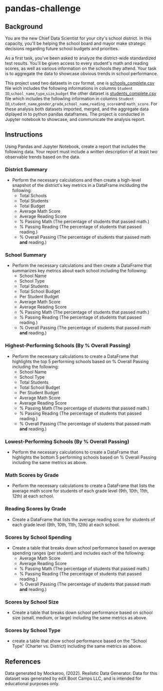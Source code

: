 # pandas-challenge

## Background

You are the new Chief Data Scientist for your city's school district. In this capacity, you'll be helping the school board and mayor make strategic decisions regarding future school budgets and priorities.

As a first task, you've been asked to analyze the district-wide standardized test results. You'll be given access to every student's math and reading scores, as well as various information on the schools they attend. Your task is to aggregate the data to showcase obvious trends in school performance.

This project used two datasets in csv format, one is [schools_complete.csv](Resources/schools_complete.csv) file wich includes the following informations in columns `Student ID`,`school_name`,`type`,`size`,`budget` the other dataset is [students_complete.csv](/Resources/students_complete.csv) file which includes the followling information in columns `Student ID`,`student_name`,`gender`,`grade`,`school_name`,`reading_score`and `math_score`. For these analysis both datasets imported, merged, and the aggregate data diplayed in to python pandas dataframes. The project is conducted in Jupyter notebook to showcase, and communicate the analysis report.


## Instructions
Using Pandas and Jupyter Notebook, create a report that includes the following data. Your report must include a written description of at least two observable trends based on the data.

### District Summary
* Perform the necessary calculations and then create a high-level snapshot of the district's key metrics in a DataFrame inclduding the following:
  * Total Schools
  * Total Students
  * Total Budget
  * Average Math Score
  * Average Reading Score
  * % Passing Math (The percentage of students that passed math.)
  * % Passing Reading (The percentage of students that passed reading.)
  * % Overall Passing (The percentage of students that passed math **and** reading.)

### School Summary
* Perform the necessary calculations and then create a DataFrame that summarizes key metrics about each school including the following:
  * School Name
  * School Type
  * Total Students
  * Total School Budget
  * Per Student Budget
  * Average Math Score
  * Average Reading Score
  * % Passing Math (The percentage of students that passed math.)
  * % Passing Reading (The percentage of students that passed reading.)
  * % Overall Passing (The percentage of students that passed math **and** reading.)

### Highest-Performing Schools (By % Overall Passing)
* Perform the necessary calculations to create a DataFrame that highlights the top 5 performing schools based on % Overall Passing including the following:
  * School Name
  * School Type
  * Total Students
  * Total School Budget
  * Per Student Budget
  * Average Math Score
  * Average Reading Score
  * % Passing Math (The percentage of students that passed math.)
  * % Passing Reading (The percentage of students that passed reading.)
  * % Overall Passing (The percentage of students that passed math **and** reading.)

### Lowest-Performing Schools (By % Overall Passing)
* Perform the necessary calculations to create a DataFrame that highlights the bottom 5 performing schools based on % Overall Passing including the same metrics as above.

### Math Scores by Grade
* Perform the necessary calculations to create a DataFrame that lists the average math score for students of each grade level (9th, 10th, 11th, 12th) at each school.

### Reading Scores by Grade
* Create a DataFrame that lists the average reading score for students of each grade level (9th, 10th, 11th, 12th) at each school.

### Scores by School Spending
* Create a table that breaks down school performance based on average spending ranges (per student).and includes each of the following:
  * Average Math Score
  * Average Reading Score
  * % Passing Math (The percentage of students that passed math.)
  * % Passing Reading (The percentage of students that passed reading.)
  * % Overall Passing (The percentage of students that passed math **and** reading.)

### Scores by School Size
* Create a table that breaks down school performance based on school size (small, medium, or large) including the same metrics as above.

### Scores by School Type
*  create a table that show school performance based on the "School Type" (Charter vs. District) including the same metrics as above.

## References
Data generated by Mockaroo, (2022). Realistic Data Generator. Data for this dataset was generated by edX Boot Camps LLC, and is intended for educational purposes only.
